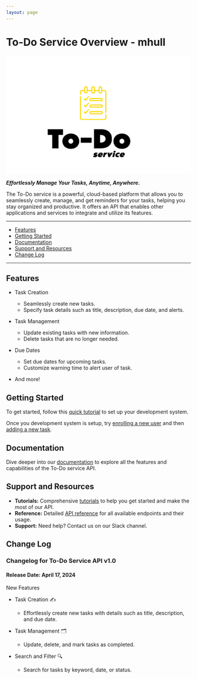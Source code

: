 ```yaml
---
layout: page
---
```


# To-Do Service Overview - mhull

![To-Do service logo](to-do-service-logo-mhull.jpg)

***Effortlessly Manage Your Tasks, Anytime, Anywhere.***

The To-Do service is a powerful, cloud-based platform that allows you to seamlessly
create, manage, and get reminders for your tasks, helping you stay organized and
productive. It offers an API that enables other applications and services to
integrate and utilize its features.

---

<!-- no toc -->
- [Features](#features)
- [Getting Started](#getting-started)
- [Documentation](#documentation)
- [Support and Resources](#support-and-resources)
- [Change Log](#change-log)

---

## Features

- Task Creation

    - Seamlessly create new tasks.
    - Specify task details such as title, description, due date, and alerts.

- Task Management

    - Update existing tasks with new information.
    - Delete tasks that are no longer needed.

- Due Dates

    - Set due dates for upcoming tasks.
    - Customize warning time to alert user of task.

- And more!  

## Getting Started

To get started, follow this [quick tutorial](../tutorials/before-you-start-a-tutorial)
to set up your development system.

Once you development system is setup, try
[enrolling a new user](../tutorials/enroll-a-new-user)
and then [adding a new task](../tutorials/add-a-new-task).

## Documentation

Dive deeper into our [documentation](../)
to explore all the features and capabilities of the To-Do service API.

## Support and Resources

- **Tutorials:** Comprehensive [tutorials](../#tutorials)
to help you get started and make the most of our API.
- **Reference:** Detailed
[API reference](../#api-reference-docs)
for all available endpoints and their usage.
- **Support:** Need help? Contact us on our Slack channel.

## Change Log

### Changelog for To-Do Service API v1.0

#### Release Date: April 17, 2024

New Features

- Task Creation ✍️
    - Effortlessly create new tasks with details such as title, description, and due date.

- Task Management 🗂️
    - Update, delete, and mark tasks as completed.

- Search and Filter 🔍
    - Search for tasks by keyword, date, or status.
  